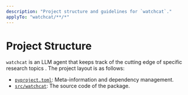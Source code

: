 ```yaml
---
description: "Project structure and guidelines for `watchcat`."
applyTo: "watchcat/**/*"
---
```


# Project Structure

`watchcat` is an LLM agent that keeps track of the cutting edge of specific research topics . The project layout is as follows:

- [`pyproject.toml`](../../pyproject.toml): Meta-information and dependency management.
- [`src/watchcat`](../../src/watchcat): The source code of the package.